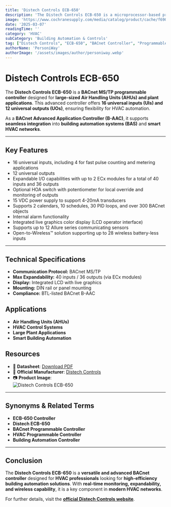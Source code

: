 ```yaml
---
title: 'Distech Controls ECB-650'
description: 'The Distech Controls ECB-650 is a microprocessor-based programmable controller designed to manage large-sized Air Handling Units (AHUs) and medium to large plant applications. It features 16 universal inputs (UIs) and 12 universal outputs (UOs), offering flexibility for various HVAC configurations.'
image: 'https://www.cochranesupply.com/media/catalog/product/cache/f6904101c3845fe6dc5a7e82c9b4e95f/e/c/ecb-650.jpg'
date: '2025-03-07'
readingTime: ''
category: 'HVAC'
subCategory: 'Building Automation & Controls'
tag: ["Distech Controls", "ECB-650", "BACnet Controller", "Programmable Controller", "HVAC Control", "Air Handling Unit", "Plant Applications", "Building Automation"]
authorName: 'PersoniWay'
authorImage: '/assets/images/author/personiway.webp'
---
```


# Distech Controls ECB-650

The **Distech Controls ECB-650** is a **BACnet MS/TP programmable controller** designed for **large-sized Air Handling Units (AHUs) and plant applications**. This advanced controller offers **16 universal inputs (UIs) and 12 universal outputs (UOs)**, ensuring flexibility for HVAC automation.

As a **BACnet Advanced Application Controller (B-AAC)**, it supports **seamless integration** into **building automation systems (BAS)** and **smart HVAC networks**.

---

## **Key Features**
- 16 universal inputs, including 4 for fast pulse counting and metering applications
- 12 universal outputs
- Expandable I/O capabilities with up to 2 ECx modules for a total of 40 inputs and 36 outputs
- Optional HOA switch with potentiometer for local override and monitoring of outputs
- 15 VDC power supply to support 4-20mA transducers
- Supports 2 calendars, 10 schedules, 30 PID loops, and over 300 BACnet objects
- Internal alarm functionality
- Integrated live graphics color display (LCD operator interface)
- Supports up to 12 Allure series communicating sensors
- Open-to-Wireless™ solution supporting up to 28 wireless battery-less inputs

---

## **Technical Specifications**
- **Communication Protocol:** BACnet MS/TP
- **Max Expandability:** 40 inputs / 36 outputs (via ECx modules)
- **Display:** Integrated LCD with live graphics
- **Mounting:** DIN rail or panel mounting
- **Compliance:** BTL-listed BACnet B-AAC

## **Applications**
- **Air Handling Units (AHUs)**
- **HVAC Control Systems**
- **Large Plant Applications**
- **Smart Building Automation**

## **Resources**
- 📄 **Datasheet**: [Download PDF](https://downloads.onesight.solutions/Distech/ECB/ECB-600.pdf)
- 🏢 **Official Manufacturer**: [Distech Controls](https://www.distech-controls.com)
- 📷 **Product Image**:  
  ![Distech Controls ECB-650](https://www.cochranesupply.com/media/catalog/product/cache/f6904101c3845fe6dc5a7e82c9b4e95f/e/c/ecb-650.jpg)

---

## **Synonyms & Related Terms**
- **ECB-650 Controller**
- **Distech ECB-650**
- **BACnet Programmable Controller**
- **HVAC Programmable Controller**
- **Building Automation Controller**

---

## **Conclusion**
The **Distech Controls ECB-650** is a **versatile and advanced BACnet controller** designed for **HVAC professionals** looking for **high-efficiency building automation solutions**. With **real-time monitoring, expandability, and wireless capability**, it is a key component in **modern HVAC networks**.

For further details, visit the **[official Distech Controls website](https://www.distech-controls.com)**.